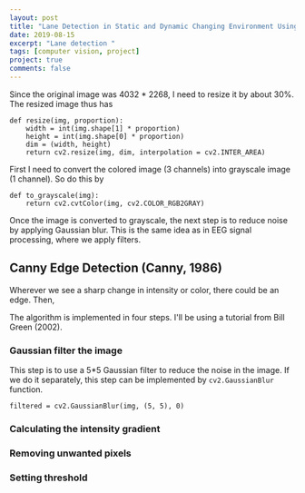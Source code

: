 ```yaml
---
layout: post
title: "Lane Detection in Static and Dynamic Changing Environment Using OpenCV"
date: 2019-08-15
excerpt: "Lane detection "
tags: [computer vision, project]
project: true
comments: false
---
```



Since the original image was 4032 * 2268, I need to resize it by about 30%. The resized image thus has


```
def resize(img, proportion):
    width = int(img.shape[1] * proportion)
    height = int(img.shape[0] * proportion)
    dim = (width, height)
    return cv2.resize(img, dim, interpolation = cv2.INTER_AREA)
```
First I need to convert the colored image (3 channels) into grayscale image (1 channel).
So do this by

```
def to_grayscale(img):
    return cv2.cvtColor(img, cv2.COLOR_RGB2GRAY)
```

Once the image is converted to grayscale, the next step is to reduce noise by applying Gaussian blur. This is the same idea as in EEG signal processing, where we apply filters.


## Canny Edge Detection (Canny, 1986)

Wherever we see a sharp change in intensity or color, there could be an edge.
Then, 

The algorithm is implemented in four steps. I'll be using a tutorial from Bill Green (2002).

### Gaussian filter the image
This step is to use a 5*5 Gaussian filter to reduce the noise in the image.
If we do it separately, this step can be implemented by `cv2.GaussianBlur` function.

```
filtered = cv2.GaussianBlur(img, (5, 5), 0)
```
### Calculating the intensity gradient



### Removing unwanted pixels

### Setting threshold
